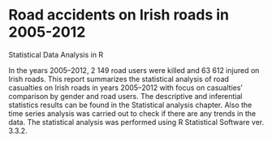 # Road accidents on Irish roads in 2005-2012
Statistical Data Analysis in R

In the years 2005–2012, 2 149 road users were killed and 63 612 injured on Irish roads. 
This report summarizes the statistical analysis of road casualties on Irish roads in years 2005–2012 with focus on casualties’ 
comparison by gender and road users. 
The descriptive and inferential statistics results can be found in the Statistical analysis chapter. 
Also the time series analysis was carried out to check if there are any trends in the data. 
The statistical analysis was performed using R Statistical Software ver. 3.3.2.
